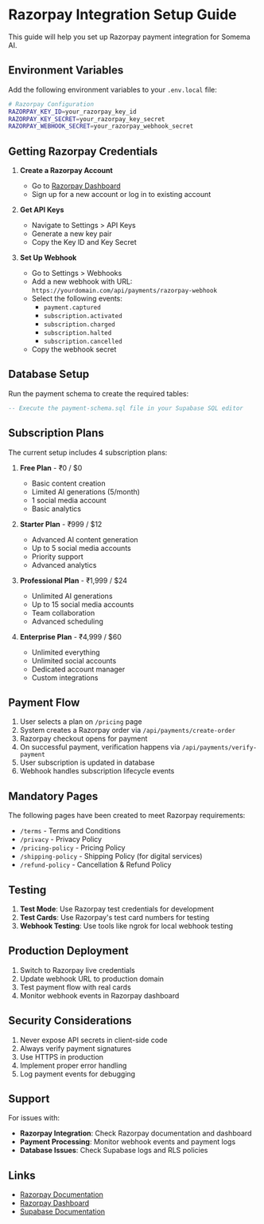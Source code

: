 # Razorpay Integration Setup Guide

This guide will help you set up Razorpay payment integration for Somema AI.

## Environment Variables

Add the following environment variables to your `.env.local` file:

```bash
# Razorpay Configuration
RAZORPAY_KEY_ID=your_razorpay_key_id
RAZORPAY_KEY_SECRET=your_razorpay_key_secret
RAZORPAY_WEBHOOK_SECRET=your_razorpay_webhook_secret
```

## Getting Razorpay Credentials

1. **Create a Razorpay Account**
   - Go to [Razorpay Dashboard](https://dashboard.razorpay.com/)
   - Sign up for a new account or log in to existing account

2. **Get API Keys**
   - Navigate to Settings > API Keys
   - Generate a new key pair
   - Copy the Key ID and Key Secret

3. **Set Up Webhook**
   - Go to Settings > Webhooks
   - Add a new webhook with URL: `https://yourdomain.com/api/payments/razorpay-webhook`
   - Select the following events:
     - `payment.captured`
     - `subscription.activated`
     - `subscription.charged`
     - `subscription.halted`
     - `subscription.cancelled`
   - Copy the webhook secret

## Database Setup

Run the payment schema to create the required tables:

```sql
-- Execute the payment-schema.sql file in your Supabase SQL editor
```

## Subscription Plans

The current setup includes 4 subscription plans:

1. **Free Plan** - ₹0 / $0
   - Basic content creation
   - Limited AI generations (5/month)
   - 1 social media account
   - Basic analytics

2. **Starter Plan** - ₹999 / $12
   - Advanced AI content generation
   - Up to 5 social media accounts
   - Priority support
   - Advanced analytics

3. **Professional Plan** - ₹1,999 / $24
   - Unlimited AI generations
   - Up to 15 social media accounts
   - Team collaboration
   - Advanced scheduling

4. **Enterprise Plan** - ₹4,999 / $60
   - Unlimited everything
   - Unlimited social accounts
   - Dedicated account manager
   - Custom integrations

## Payment Flow

1. User selects a plan on `/pricing` page
2. System creates a Razorpay order via `/api/payments/create-order`
3. Razorpay checkout opens for payment
4. On successful payment, verification happens via `/api/payments/verify-payment`
5. User subscription is updated in database
6. Webhook handles subscription lifecycle events

## Mandatory Pages

The following pages have been created to meet Razorpay requirements:

- `/terms` - Terms and Conditions
- `/privacy` - Privacy Policy
- `/pricing-policy` - Pricing Policy
- `/shipping-policy` - Shipping Policy (for digital services)
- `/refund-policy` - Cancellation & Refund Policy

## Testing

1. **Test Mode**: Use Razorpay test credentials for development
2. **Test Cards**: Use Razorpay's test card numbers for testing
3. **Webhook Testing**: Use tools like ngrok for local webhook testing

## Production Deployment

1. Switch to Razorpay live credentials
2. Update webhook URL to production domain
3. Test payment flow with real cards
4. Monitor webhook events in Razorpay dashboard

## Security Considerations

1. Never expose API secrets in client-side code
2. Always verify payment signatures
3. Use HTTPS in production
4. Implement proper error handling
5. Log payment events for debugging

## Support

For issues with:
- **Razorpay Integration**: Check Razorpay documentation and dashboard
- **Payment Processing**: Monitor webhook events and payment logs
- **Database Issues**: Check Supabase logs and RLS policies

## Links

- [Razorpay Documentation](https://razorpay.com/docs/)
- [Razorpay Dashboard](https://dashboard.razorpay.com/)
- [Supabase Documentation](https://supabase.com/docs) 